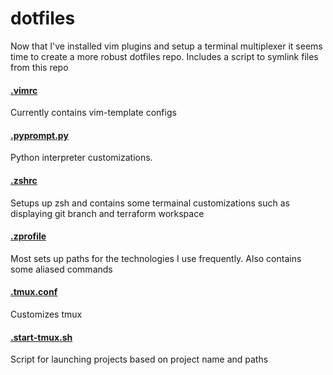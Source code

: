 # dotfiles

Now that I've installed vim plugins and setup a terminal multiplexer it seems time to create a more robust dotfiles repo.
Includes a script to symlink files from this repo

#### [.vimrc](./.vimrc)
Currently contains vim-template configs

#### [.pyprompt.py](./.pyprompt.py)
Python interpreter customizations.

#### [.zshrc](./.zshrc)
Setups up zsh and contains some termainal customizations such as displaying git branch and terraform workspace

#### [.zprofile](./.zprofile)
Most sets up paths for the technologies I use frequently. Also contains some aliased commands

#### [.tmux.conf](./.tmux.conf)
Customizes tmux

#### [.start-tmux.sh](./.start-tmux.sh)
Script for launching projects based on project name and paths
